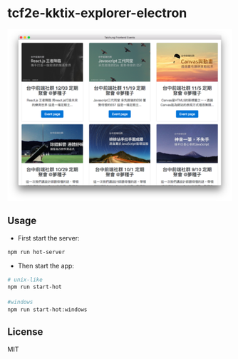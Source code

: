 # tcf2e-kktix-explorer-electron

![](imgs/demo.png)

## Usage

- First start the server:

```sh
npm run hot-server
```

- Then start the app:

```sh
# unix-like
npm run start-hot

#windows
npm run start-hot:windows
```

## License

MIT

